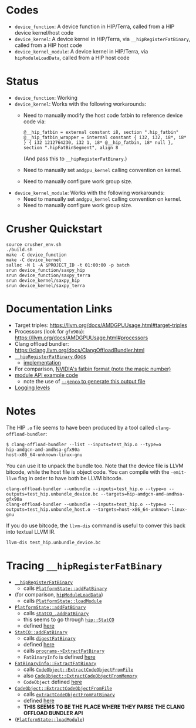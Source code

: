 # Codes

  * `device_function`: A device function in HIP/Terra, called from a HIP device kernel/host code
  * `device_kernel`: A device kernel in HIP/Terra, via `__hipRegisterFatBinary`, called from a HIP host code
  * `device_kernel_module`: A device kernel in HIP/Terra, via `hipModuleLoadData`, called from a HIP host code

# Status

  * `device_function`: Working
  * `device_kernel`: Works with the following workarounds:
      * Need to manually modify the host code fatbin to reference device code via:

        ```
        @__hip_fatbin = external constant i8, section ".hip_fatbin"
        @__hip_fatbin_wrapper = internal constant { i32, i32, i8*, i8* } { i32 1212764230, i32 1, i8* @__hip_fatbin, i8* null }, section ".hipFatBinSegment", align 8
        ```

        (And pass this to `__hipRegisterFatBinary`.)

      * Need to manually set `amdgpu_kernel` calling convention on kernel.
      * Need to manually configure work group size.
  * `device_kernel_module`: Works with the following workarounds:
      * Need to manually set `amdgpu_kernel` calling convention on kernel.
      * Need to manually configure work group size.

# Crusher Quickstart

```
source crusher_env.sh
./build.sh
make -C device_function
make -C device_kernel
salloc -N 1 -A $PROJECT_ID -t 01:00:00 -p batch
srun device_function/saxpy_hip
srun device_function/saxpy_terra
srun device_kernel/saxpy_hip
srun device_kernel/saxpy_terra
```

# Documentation Links

 * Target triples: https://llvm.org/docs/AMDGPUUsage.html#target-triples
 * Processors (look for `gfx90a`): https://llvm.org/docs/AMDGPUUsage.html#processors
 * Clang offload bundler: https://clang.llvm.org/docs/ClangOffloadBundler.html
 * [`__hipRegisterFatBinary` docs](https://rocmdocs.amd.com/en/latest/Programming_Guides/hipporting-driver-api.html#initialization-and-termination-functions)
    * [implementation](https://github.com/ROCm-Developer-Tools/hipamd/blob/c681345d78600325ac7db92156ee7829ac50b695/src/hip_platform.cpp#L87)
 * For comparison, [NVIDIA's fatbin format (note the magic number)](https://github.com/StanfordLegion/legion/blob/c10271d6ecb7ca1c92cfabf5d76e4a76444f9300/language/src/regent/cudahelper.t#L46)
 * [module API example code](https://github.com/ROCm-Developer-Tools/HIP/blob/09583b01835af26bc94d917364ac100e03424adc/samples/0_Intro/module_api/launchKernelHcc.cpp)
    * note the use of [`--genco` to generate this output file](https://github.com/ROCm-Developer-Tools/HIP/blob/09583b01835af26bc94d917364ac100e03424adc/samples/0_Intro/module_api/Makefile#L41)
 * [Logging levels](https://github.com/ROCm-Developer-Tools/HIP/blob/develop/docs/markdown/hip_logging.md#hip-logging-level)

# Notes

The HIP `.o` file seems to have been produced by a tool called
`clang-offload-bundler`:

```
$ clang-offload-bundler --list --inputs=test_hip.o --type=o
hip-amdgcn-amd-amdhsa-gfx90a
host-x86_64-unknown-linux-gnu
```

You can use it to unpack the bundle too. Note that the device file is
LLVM bitcode, while the host file is object code. You can compile with
the `-emit-llvm` flag in order to have both be LLVM bitcode.

```
clang-offload-bundler --unbundle --inputs=test_hip.o --type=o --outputs=test_hip.unbundle_device.bc --targets=hip-amdgcn-amd-amdhsa-gfx90a
clang-offload-bundler --unbundle --inputs=test_hip.o --type=o --outputs=test_hip.unbundle_host.o --targets=host-x86_64-unknown-linux-gnu
```

If you do use bitcode, the `llvm-dis` command is useful to conver this
back into textual LLVM IR.

```
llvm-dis test_hip.unbundle_device.bc
```

# Tracing `__hipRegisterFatBinary`

  * [`__hipRegisterFatBinary`](https://github.com/ROCm-Developer-Tools/hipamd/blob/6d1262c56061cf63a44cde77c9205912e67c278d/src/hip_platform.cpp#L76)
      * calls [`PlatformState::addFatBinary`](https://github.com/ROCm-Developer-Tools/hipamd/blob/6d1262c56061cf63a44cde77c9205912e67c278d/src/hip_platform.cpp#L84)
  * (for comparison, [`hipModuleLoadData`](https://github.com/ROCm-Developer-Tools/hipamd/blob/6d1262c56061cf63a44cde77c9205912e67c278d/src/hip_module.cpp#L63))
      * calls [`PlatformState::loadModule`](https://github.com/ROCm-Developer-Tools/hipamd/blob/6d1262c56061cf63a44cde77c9205912e67c278d/src/hip_module.cpp#L67)
  * [`PlatformState::addFatBinary`](https://github.com/ROCm-Developer-Tools/hipamd/blob/6d1262c56061cf63a44cde77c9205912e67c278d/src/hip_platform.cpp#L889)
      * calls [`statCO_.addFatBinary`](https://github.com/ROCm-Developer-Tools/hipamd/blob/6d1262c56061cf63a44cde77c9205912e67c278d/src/hip_platform.cpp#L890)
      * this seems to go through [`hip::StatCO`](https://github.com/ROCm-Developer-Tools/hipamd/blob/6d1262c56061cf63a44cde77c9205912e67c278d/src/hip_platform.hpp#L94)
      * defined [here](https://github.com/ROCm-Developer-Tools/hipamd/blob/6d1262c56061cf63a44cde77c9205912e67c278d/src/hip_code_object.hpp#L125)
  * [`StatCO::addFatBinary`](https://github.com/ROCm-Developer-Tools/hipamd/blob/6d1262c56061cf63a44cde77c9205912e67c278d/src/hip_code_object.cpp#L705)
      * calls [`digestFatBinary`](https://github.com/ROCm-Developer-Tools/hipamd/blob/6d1262c56061cf63a44cde77c9205912e67c278d/src/hip_code_object.cpp#L709)
      * defined [here](https://github.com/ROCm-Developer-Tools/hipamd/blob/6d1262c56061cf63a44cde77c9205912e67c278d/src/hip_code_object.cpp#L691)
      * calls [`programs->ExtractFatBinary`](https://github.com/ROCm-Developer-Tools/hipamd/blob/6d1262c56061cf63a44cde77c9205912e67c278d/src/hip_code_object.cpp#L700)
      * `FatBinaryInfo` is defined [here](https://github.com/ROCm-Developer-Tools/hipamd/blob/de01ce04677243116dba52b59406a130517ea4c7/src/hip_fatbin.hpp#L36)
  * [`FatBinaryInfo::ExtractFatBinary`](https://github.com/ROCm-Developer-Tools/hipamd/blob/c681345d78600325ac7db92156ee7829ac50b695/src/hip_fatbin.cpp#L49)
    * calls [`CodeObject::ExtractCodeObjectFromFile`](https://github.com/ROCm-Developer-Tools/hipamd/blob/c681345d78600325ac7db92156ee7829ac50b695/src/hip_fatbin.cpp#L71)
    * also [`CodeObject::ExtractCodeObjectFromMemory`](https://github.com/ROCm-Developer-Tools/hipamd/blob/c681345d78600325ac7db92156ee7829ac50b695/src/hip_fatbin.cpp#L76)
    * `CodeObject` defined [here](https://github.com/ROCm-Developer-Tools/hipamd/blob/6d1262c56061cf63a44cde77c9205912e67c278d/src/hip_code_object.hpp#L43)
  * [`CodeObject::ExtractCodeObjectFromFile`](https://github.com/ROCm-Developer-Tools/hipamd/blob/6d1262c56061cf63a44cde77c9205912e67c278d/src/hip_code_object.cpp#L378)
      * calls [`extractCodeObjectFromFatBinary`](https://github.com/ROCm-Developer-Tools/hipamd/blob/6d1262c56061cf63a44cde77c9205912e67c278d/src/hip_code_object.cpp#L396)
      * defined [here](https://github.com/ROCm-Developer-Tools/hipamd/blob/6d1262c56061cf63a44cde77c9205912e67c278d/src/hip_code_object.cpp#L416)
      * **THIS SEEMS TO BE THE PLACE WHERE THEY PARSE THE CLANG OFFLOAD BUNDLER API**
  * ([`PlatformState::loadModule`](https://github.com/ROCm-Developer-Tools/hipamd/blob/6d1262c56061cf63a44cde77c9205912e67c278d/src/hip_platform.cpp#L743))
